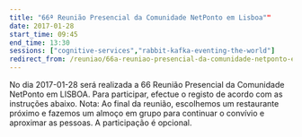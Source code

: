 ```yaml
---
title: "66ª Reunião Presencial da Comunidade NetPonto em Lisboa""
date: 2017-01-28
start_time: 09:45
end_time: 13:30
sessions: ["cognitive-services","rabbit-kafka-eventing-the-world"]
redirect_from: /reuniao/66a-reuniao-presencial-da-comunidade-netponto-em-lisboa/
---
```

No dia 2017-01-28 será realizada a 66 Reunião Presencial da Comunidade NetPonto em LISBOA. Para participar, efectue o registo de acordo com as instruções abaixo.
Nota: Ao final da reunião, escolhemos um restaurante próximo e fazemos um almoço em grupo para continuar o convívio e aproximar as pessoas. A participação é opcional.